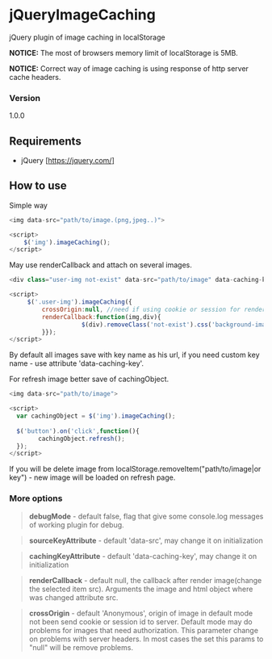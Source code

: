 # jQueryImageCaching
jQuery plugin of image caching in localStorage

**NOTICE:** The most of browsers memory limit of localStorage is 5MB.

**NOTICE:** Correct way of image caching is using response of http server cache headers.

### Version
1.0.0

## Requirements ##
* jQuery [https://jquery.com/]

## How to use ##
Simple way
```javascript
<img data-src="path/to/image.(png,jpeg..)">

<script>
    $('img').imageCaching();
</script>
```

May use renderCallback and attach on several images.
```javascript
<div class="user-img not-exist" data-src="path/to/image" data-caching-key="userImage"></div>

<script>
     $('.user-img').imageCaching({
         crossOrigin:null, //need if using cookie or session for render of image
         renderCallback:function(img,div){
                    $(div).removeClass('not-exist').css('background-image', 'url(' + img + ')');
         }});
</script>
```
By default all images save with key name as his url, if you need custom key name - use attribute 'data-caching-key'.

For refresh image better save of cachingObject.
```javascript
<img data-src="path/to/image">

<script>
  var cachingObject = $('img').imageCaching();
  
  $('button').on('click',function(){
        cachingObject.refresh();
  });
</script>
```
If you will be delete image from localStorage.removeItem("path/to/image|or key") - new image will be loaded on refresh page.

### More options
> **debugMode** - default false, flag that give some console.log messages of working plugin for debug.

> **sourceKeyAttribute** - default 'data-src', may change it on initialization

> **cachingKeyAttribute** - default 'data-caching-key', may change it on initialization

> **renderCallback** - default null, the callback after render image(change the selected item src). Arguments the image and html object
where was changed attribute src.

> **crossOrigin** - default 'Anonymous', origin of image in default mode not been send cookie or session id to server. Default
mode may do problems for images that need authorization. This parameter change on problems with server headers. In most cases
the set this params to "null" will be remove problems.